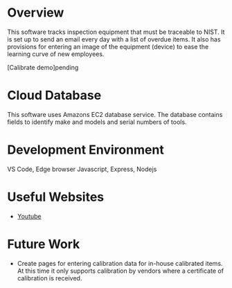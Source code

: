 # Overview
This software tracks inspection equipment that must be traceable to NIST. It is set up to send an email every day with a list of overdue items. It also has provisions for entering an image of the equipment (device) to ease the learning curve of new employees.


[Calibrate demo]pending

# Cloud Database
This software uses Amazons EC2 database service.
The database contains fields to identify make and models and serial numbers of tools. 

# Development Environment
VS Code, Edge browser
Javascript, Express, Nodejs

# Useful Websites
- [Youtube](https://www.youtube.com/watch?v=-RCnNyD0L-s)

# Future Work
- Create pages for entering calibration data for in-house calibrated items. At this time it only supports calibration by vendors where a certificate of calibration is received.
